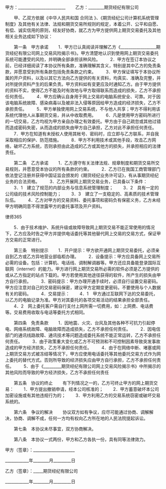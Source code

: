 
 甲方：________________________
　　乙方：________期货经纪有限公司


　　甲、乙双方依据《中华人民共和国
合同法
》、《期货经纪公司计算机系统管理制度》及其他有关法律、法规和期货交易所规则的规定，本着公开、公平和自愿、有偿、诚实信用的原则，经友好协商，就乙方为甲方提供网上期货交易委托及其他相关业务达成如下协议：


　　第一条　甲方承诺
　　1．甲方已认真阅读并理解乙方《__________________期货经纪有限公司网上交易风险揭示书》。甲方清楚地认识到使用网上期货交易委托系统可能遭受的风险，并明确全部承担该种风险。
　　2．甲方在签订本协议之前，已经详细阅读了本协议所有条款，准确理解其含义，特别是其中乙方的免责条款，并愿意受到所有条款包括免责条款之约束。
　　3．甲方保证填写于本协议所属的开户资料，以及以其它方法向乙方提供的有关资料，均真实、准确及完整，并对所提供资料产生的后果负责。甲方资料如有变更应及时通知乙方。由于甲方提供的资料不实，使得乙方不能及时有效地与甲方取得联系而造成的损失，乙方不承担任何责任。
　　4．甲方应确认自身用于网上交易的电脑系统安全、可靠。对于因该电脑系统故障、感染病毒以及被非法入侵等原因给甲方造成的经济损失，乙方不承担责任。
　　5．甲方单独使用网上交易系统，不与他人共享；甲方不得利用该系统代理他人从事期货交易，并从中收取费用。
　　6．凡是使用甲方密码所进行的一切交易，乙方均视为甲方亲自办理之有效委托。甲方由于自己疏忽或其他过错而造成密码失密，从而造成的损失由甲方自己承担，乙方对此不承担任何责任。
　　7．甲方在知道有未授权人使用其帐号、密码时，应立即与乙方联系，并自我采取相应的保护、防范措施。
　　8．甲方不利用技术或其他手段，攻击乙方网络，破坏乙方系统，否则承担由此造成的乙方或其他方的损失，并承担相应的法律责任。


　　第二条　乙方承诺
　　1．乙方遵守有关法律法规、规章制度和期货交易所交易规则，并愿意受本协议的所有条款的约束。
　　2．乙方已在我国工商管理部门依法登记注册并获得中国证监会颁发的《期货经纪业务许可证》，有从事期货经纪业务的合法资格。
　　3．乙方开展网上期货交易业务，已具备以下条件：
　　3．1　建立了规范的内部业务与信息系统管理制度；
　　3．2　具有一定的公司级的技术风险控制能力；
　　3．3　建立了一支稳定的、高素质的技术管理队伍。
　　4．乙方对甲方的交易资料、委托事项和密码负有保密义务，乙方未经甲方明确同意不得泄露甲方的委托事项及开户资料。




 
律师365






　　5．由于技术维护、系统升级或故障导致网上期货交易不能正常使用的情况下，乙方应及时告之甲方并提供电话委托等其他替代网上交易的交易方式，保证甲方交易的正常进行。




　　第三条　特别提示
　　1．开户提示：甲方欲开通网上期货交易委托，必须亲自到乙方或乙方异地营业部临柜办理。
　　2．设备提示：甲方应具备网上交易所必需的设备。包括：计算机、电话线、调制解调器等。甲方还应具备能登录国际互联网（internet）的能力。甲方进行网上期货交易所必需的软件必须是乙方提供的或从乙方指定的站点下载的。甲方若使用其他途径获得的软件，所产生的损失由甲方自行承担。
　　3．密码提示：甲方办理开通手续时，必须自行设置交易密码。甲方应注意对自己的交易密码保密，建议甲方定期变更密码，不要使用与个人数据有关的密码。
　　4．交易提示：
　　4．1　甲方通过互联网下达的交易委托，以乙方的电脑记录为准。甲方对其委托的各项交易活动的结果承担全部责任。
　　4．2　网上委托客户需自行支付上网所需一切费用，如：上网费、电话费等。交易费用收取与电话等委托方式相同。


　　第四条　免责条款
　　1．因地震、火灾、台风及其他各种不可抗力引起停电、网络系统故障、电脑故障而造成损失，乙方不承担任何责任。
　　2．因电信部门的通讯线路故障、通讯技术等问题造成委托系统不能正常运转，乙方不承担任何责任。
　　3．由于政策重大变化或乙方不可预测和不可控制因素导致突发事故造成的甲方经济损失，乙方不承担任何责任。
　　4．由于在网络中断、堵塞或网上期货交易方式被冻结等情况下，甲方应使用电话委托等其他委托交易方式作为网上委托的替代方式。否则所导致的经济损失应由甲方自行承担，乙方不承担任何责任。
　　5．由于《_________期货经纪有限公司网上交易风险揭示书》中所揭示的其他风险而导致的甲方经济损失，乙方不承担任何责任


　　第五条　协议的终止
　　有下列情况之一的，乙方可终止甲方的网上期货交易：
　　1．甲方提出撤销申请，经本公司核准的；
　　2．甲方蓄意破坏本公司加密设施或有其他违规行为的；
　　3．甲方利用乙方的交易系统窃密或破坏交易系统的。


　　第六条　争议的解决
　　协议双方如有争议，应尽可能通过协商、调解解决，协商、调解不成，任何一方均有权向乙方所在地的人民法院提起诉讼。


　　第七条　本协议未尽事宜，双方协商解决。


　　第八条　本协议一式两份，甲方和乙方各执一份，具有同等法律效力。


 



 甲方（签章）：_____________________
 
____________年________月_________日
 
乙方（签章）：_____期货经纪有限公司
 
____________年________月_________日
 

 
 

 
 
 
  
 
  
 
   


   
 

   


   


   
 
 
  
 
 
 

